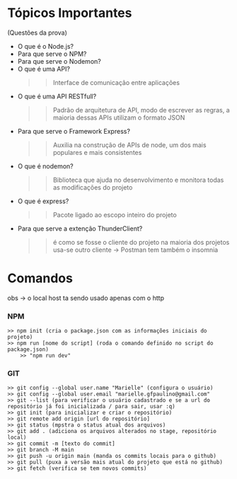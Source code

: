 # Tópicos Importantes
(Questões da prova)

- O que é o Node.js?
- Para que serve o NPM?
- Para que serve o Nodemon?
- O que é uma API?
    >> Interface de comunicação entre aplicações
- O que é uma API RESTfull?
    >> Padrão de arquitetura de API, modo de escrever as regras, a maioria dessas APIs utilizam o formato JSON
- Para que serve o Framework Express?
    >> Auxilia na construção de APIs de node, um dos mais populares e mais consistentes
- O que é nodemon?
    >> Biblioteca que ajuda no desenvolvimento e monitora todas as modificações do projeto
- O que é express?
    >> Pacote ligado ao escopo inteiro do projeto
- Para que serve a extenção ThunderClient?
    >> é como se fosse o cliente do projeto
    >> na maioria dos projetos usa-se outro cliente -> Postman
    >> tem também o insomnia

# Comandos

obs -> o local host ta sendo usado apenas com o http


### NPM
    >> npm init (cria o package.json com as informações iniciais do projeto)
    >> npm run [nome do script] (roda o comando definido no script do package.json)
        >> "npm run dev"


### GIT

    >> git config --global user.name "Marielle" (configura o usuário)
    >> git config --global user.email "marielle.gfpaulino@gmail.com"
    >> git --list (para verificar o usuário cadastrado e se a url do repositório já foi inicializada / para sair, usar :q)
    >> git init (para inicializar e criar o repositório)
    >> git remote add origin [url do repositório]
    >> git status (mpstra o status atual dos arquivos)
    >> git add . (adiciona os arquivos alterados no stage, repositório local)
    >> git commit -m [texto do commit]
    >> git branch -M main
    >> git push -u origin main (manda os commits locais para o github)
    >> git pull (puxa a versão mais atual do projeto que está no github)
    >> git fetch (verifica se tem novos commits)